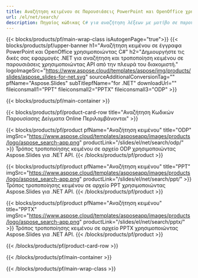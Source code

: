 ```yaml
---
title: Αναζήτηση κειμένου σε Παρουσιάσεις PowerPoint και OpenOffice χρησιμοποιώντας .NET
url: /el/net/search/
description: Πηγαίος κώδικας C# για αναζήτηση λέξεων με μοτίβο σε παρουσιάσεις PowerPoint και OpenOffice™
---
```


{{< blocks/products/pf/main-wrap-class isAutogenPage="true">}}
{{< blocks/products/pf/upper-banner h1="Αναζήτηση κειμένου σε έγγραφα PowerPoint και OpenOffice χρησιμοποιώντας C#" h2="Δημιουργήστε τις δικές σας εφαρμογές .NET για αναζήτηση και τροποποίηση κειμένου σε παρουσιάσεις χρησιμοποιώντας API από την πλευρά του διακομιστή." logoImageSrc="https://www.aspose.cloud/templates/aspose/img/products/slides/aspose_slides-for-net.svg" sourceAdditionalConversionTag="" pfName="Aspose.Slides" subTitlepfName="for .NET" downloadUrl="" fileiconsmall1="PPT" fileiconsmall2="PPTX" fileiconsmall3="ODP" >}}

{{< blocks/products/pf/main-container >}}

{{< blocks/products/pf/product-card-row title="Αναζήτηση Κωδικών Παρουσίασης Δείγματα Online Περιλαμβάνονται" >}}

{{< blocks/products/pf/product pfName="Αναζήτηση κειμένου" title="ODP" imgSrc="https://www.aspose.cloud/templates/asposeapp/images/products/logo/aspose_search-app.png" productLink="/slides/el/net/search/odp/" >}}
Τρόπος τροποποίησης κειμένου σε αρχείο ODP χρησιμοποιώντας Aspose.Slides για .NET API.
{{< /blocks/products/pf/product >}}

{{< blocks/products/pf/product pfName="Αναζήτηση κειμένου" title="PPT" imgSrc="https://www.aspose.cloud/templates/asposeapp/images/products/logo/aspose_search-app.png" productLink="/slides/el/net/search/ppt/" >}}
Τρόπος τροποποίησης κειμένου σε αρχείο PPT χρησιμοποιώντας Aspose.Slides για .NET API.
{{< /blocks/products/pf/product >}}

{{< blocks/products/pf/product pfName="Αναζήτηση κειμένου" title="PPTX" imgSrc="https://www.aspose.cloud/templates/asposeapp/images/products/logo/aspose_search-app.png" productLink="/slides/el/net/search/pptx/" >}}
Τρόπος τροποποίησης κειμένου σε αρχείο PPTX χρησιμοποιώντας Aspose.Slides για .NET API.
{{< /blocks/products/pf/product >}}



{{< /blocks/products/pf/product-card-row >}}

{{< /blocks/products/pf/main-container >}}
    
{{< /blocks/products/pf/main-wrap-class >}}
